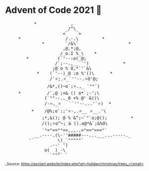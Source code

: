 # Advent of Code 2021 🎁

<pre>
           *             ,
                       _/^\_
                      <     >
     *                 /.-.\         *
              *        `/&\`                   *
                      ,@.*;@,
                     /_o.I %_\    *
        *           (`'--:o(_@;
                   /`;--.,__ `')             *
                  ;@`o % O,*`'`&\
            *    (`'--)_@ ;o %'()\      *
                 /`⭐;.⭐_`''--.⭐O'@;
                /&*,()~o`;⭐.,_ `""`)
     *          /`,@ ;+& () o*`;-';\
               (`""--.,_0 +% @' &()\
               /-⭐,_⭐   ``''--...'`️️⭐)  *
          *    /@%;o`:;'⭐️-,.⭐__ ⭐️__.'\
              ;*,&(); @ % &^;~`"`o;@();         *
              /();⭐o^~; & ().o@*&`;&%O\
              `"="==""==,,,.,="=="==="`
           __.----.(\-''#####---...___...-----._
         '`         \)_`"""""`
                 .--' ')
               o(  )_-\
                 `"""` `
</pre>

<small>_Source: https://asciiart.website/index.php?art=holiday/christmas/trees_</small>
